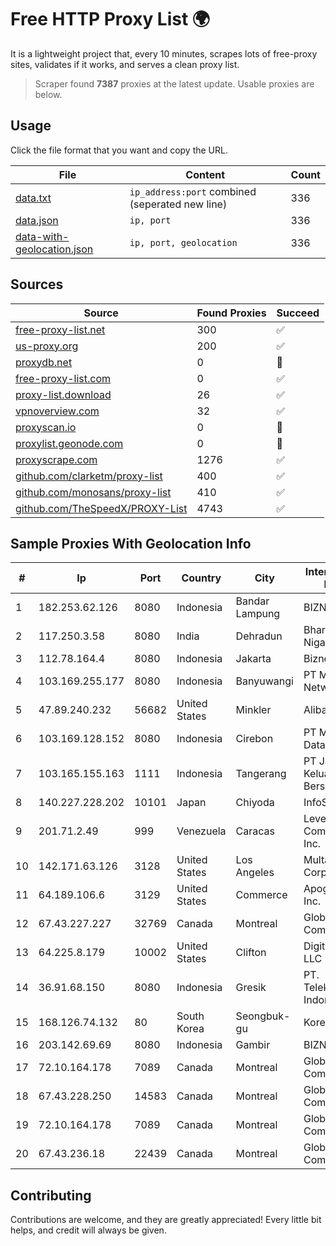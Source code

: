 
# Free HTTP Proxy List 🌍

It is a lightweight project that, every 10 minutes, scrapes lots of free-proxy sites, validates if it works, and serves a clean proxy list.


> Scraper found **7387** proxies at the latest update. Usable proxies are below.

## Usage

Click the file format that you want and copy the URL.


|File|Content|Count|
|----|-------|-----|
|[data.txt](https://raw.githubusercontent.com/themiralay/Proxy-List-World/master/data.txt)|`ip_address:port` combined (seperated new line)|336|
|[data.json](https://raw.githubusercontent.com/themiralay/Proxy-List-World/master/data.json)|`ip, port`|336|
|[data-with-geolocation.json](https://raw.githubusercontent.com/themiralay/Proxy-List-World/master/data-with-geolocation.json)|`ip, port, geolocation`|336|

## Sources

|Source|Found Proxies|Succeed|
|------|-------------|-------|
|[free-proxy-list.net](https://free-proxy-list.net)|300|✅|
|[us-proxy.org](https://www.us-proxy.org)|200|✅|
|[proxydb.net](http://proxydb.net)|0|🚫|
|[free-proxy-list.com](https://free-proxy-list.com/?page=&port=&type%5B%5D=http&type%5B%5D=https&up_time=0&search=Search)|0|✅|
|[proxy-list.download](https://www.proxy-list.download/HTTP)|26|✅|
|[vpnoverview.com](https://vpnoverview.com/privacy/anonymous-browsing/free-proxy-servers)|32|✅|
|[proxyscan.io](https://www.proxyscan.io)|0|🚫|
|[proxylist.geonode.com](https://proxylist.geonode.com/api/proxy-list?limit=300&page=1&sort_by=lastChecked&sort_type=desc&protocols=http,https)|0|🚫|
|[proxyscrape.com](https://api.proxyscrape.com/v2/?request=displayproxies&protocol=http&timeout=10000&country=all&ssl=all&anonymity=all)|1276|✅|
|[github.com/clarketm/proxy-list](https://raw.githubusercontent.com/clarketm/proxy-list/master/proxy-list-raw.txt)|400|✅|
|[github.com/monosans/proxy-list](https://raw.githubusercontent.com/monosans/proxy-list/main/proxies/http.txt)|410|✅|
|[github.com/TheSpeedX/PROXY-List](https://raw.githubusercontent.com/TheSpeedX/PROXY-List/master/http.txt)|4743|✅|


## Sample Proxies With Geolocation Info

|#|Ip|Port|Country|City|Internet Service Provider|
|-|--|----|-------|----|-------------------------|
|1|182.253.62.126|8080|Indonesia|Bandar Lampung|BIZNET|
|2|117.250.3.58|8080|India|Dehradun|Bharat Sanchar Nigam Ltd|
|3|112.78.164.4|8080|Indonesia|Jakarta|Biznet Networks|
|4|103.169.255.177|8080|Indonesia|Banyuwangi|PT Master Star Network|
|5|47.89.240.232|56682|United States|Minkler|Alibaba.com LLC|
|6|103.169.128.152|8080|Indonesia|Cirebon|PT Media Akses Data|
|7|103.165.155.163|1111|Indonesia|Tangerang|PT Jaringan Keluarga Bersama|
|8|140.227.228.202|10101|Japan|Chiyoda|InfoSphere|
|9|201.71.2.49|999|Venezuela|Caracas|Level 3 Communications, Inc.|
|10|142.171.63.126|3128|United States|Los Angeles|Multacom Corporation|
|11|64.189.106.6|3129|United States|Commerce|Apogee Telecom Inc.|
|12|67.43.227.227|32769|Canada|Montreal|GloboTech Communications|
|13|64.225.8.179|10002|United States|Clifton|DigitalOcean, LLC|
|14|36.91.68.150|8080|Indonesia|Gresik|PT. Telekomunikasi Indonesia|
|15|168.126.74.132|80|South Korea|Seongbuk-gu|Korea Telecom|
|16|203.142.69.69|8080|Indonesia|Gambir|BIZNET|
|17|72.10.164.178|7089|Canada|Montreal|GloboTech Communications|
|18|67.43.228.250|14583|Canada|Montreal|GloboTech Communications|
|19|72.10.164.178|7089|Canada|Montreal|GloboTech Communications|
|20|67.43.236.18|22439|Canada|Montreal|GloboTech Communications|



## Contributing

Contributions are welcome, and they are greatly appreciated! Every
little bit helps, and credit will always be given.

